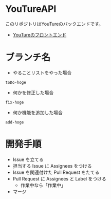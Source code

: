 # YouTureAPI

このリポジトリはYouTureのバックエンドです。

- [YouTureのフロントエンド](https://github.com/tsurusekazuki/Youture)

# ブランチ名

- やることリストをやった場合

```
toDo-hoge
```

- 何かを修正した場合

```
fix-hoge
```

- 何か機能を追加した場合

```
add-hoge
```

# 開発手順

- Issue を立てる
- 担当する Issue に Assignees をつける
- Issue を関連付けた Pull Request をたてる
- Pull Request に Assignees と Label をつける
  - 作業中なら「作業中」
- マージ

